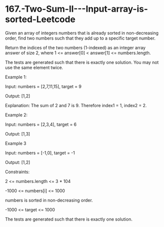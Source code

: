 # 167.-Two-Sum-II---Input-array-is-sorted-Leetcode


Given an array of integers numbers that is already sorted in non-decreasing order, find two numbers such that they add up to a specific target number.



Return the indices of the two numbers (1-indexed) as an integer array answer of size 2, where 1 <= answer[0] < answer[1] <= numbers.length.



The tests are generated such that there is exactly one solution. You may not use the same element twice.

 

Example 1:




Input: numbers = [2,7,11,15], target = 9


Output: [1,2]


Explanation: The sum of 2 and 7 is 9. Therefore index1 = 1, index2 = 2.


Example 2:

Input: numbers = [2,3,4], target = 6


Output: [1,3]


Example 3



Input: numbers = [-1,0], target = -1


Output: [1,2]


 

Constraints:


2 <= numbers.length <= 3 * 104

-1000 <= numbers[i] <= 1000


numbers is sorted in non-decreasing order.


-1000 <= target <= 1000


The tests are generated such that there is exactly one solution.
